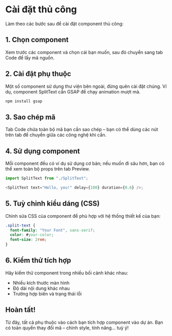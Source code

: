 # Cài đặt thủ công

Làm theo các bước sau để cài đặt component thủ công:

## 1. Chọn component

Xem trước các component và chọn cái bạn muốn, sau đó chuyển sang tab Code để lấy mã nguồn.

## 2. Cài đặt phụ thuộc

Một số component sử dụng thư viện bên ngoài, đừng quên cài đặt chúng. Ví dụ, component SplitText cần GSAP để chạy animation mượt mà.

```bash
npm install gsap
```

## 3. Sao chép mã

Tab Code chứa toàn bộ mã bạn cần sao chép – bạn có thể dùng các nút trên tab để chuyển giữa các công nghệ khi cần.

## 4. Sử dụng component

Mỗi component đều có ví dụ sử dụng cơ bản; nếu muốn đi sâu hơn, bạn có thể xem toàn bộ props trên tab Preview.

```javascript
import SplitText from "./SplitText";

<SplitText text="Hello, you!" delay={100} duration={0.6} />;
```

## 5. Tuỳ chỉnh kiểu dáng (CSS)

Chỉnh sửa CSS của component để phù hợp với hệ thống thiết kế của bạn:

```css
.split-text {
  font-family: "Your Font", sans-serif;
  color: #your-color;
  font-size: 2rem;
}
```

## 6. Kiểm thử tích hợp

Hãy kiểm thử component trong nhiều bối cảnh khác nhau:

- Nhiều kích thước màn hình
- Độ dài nội dung khác nhau
- Trường hợp biên và trạng thái lỗi

## Hoàn tất!

Từ đây, tất cả phụ thuộc vào cách bạn tích hợp component vào dự án. Bạn có toàn quyền thay đổi mã – chỉnh style, tính năng… tuỳ ý!
